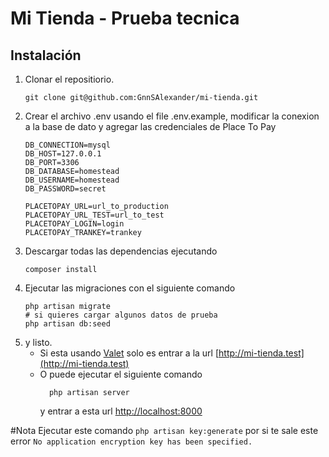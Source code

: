 # Mi Tienda - Prueba tecnica

## Instalación

1. Clonar el repositiorio.
    ```
    git clone git@github.com:GnnSAlexander/mi-tienda.git
    ```
2. Crear el archivo .env usando el file .env.example, modificar la conexion a la base de dato y agregar las credenciales de Place To Pay
    ```
    DB_CONNECTION=mysql
    DB_HOST=127.0.0.1
    DB_PORT=3306
    DB_DATABASE=homestead
    DB_USERNAME=homestead
    DB_PASSWORD=secret
    
    PLACETOPAY_URL=url_to_production
    PLACETOPAY_URL_TEST=url_to_test
    PLACETOPAY_LOGIN=login
    PLACETOPAY_TRANKEY=trankey
    ```
3. Descargar todas las dependencias ejecutando
    ```
    composer install
    ```
4. Ejecutar las migraciones con el siguiente comando
    ```
    php artisan migrate
    # si quieres cargar algunos datos de prueba
    php artisan db:seed
    ```
5. y listo.
    * Si esta usando [Valet](https://laravel.com/docs/5.5/valet, "Valet") solo es entrar a la url [http://mi-tienda.test](http://mi-tienda.test)
     * O puede ejecutar el siguiente comando
        ```
          php artisan server
        ```
        y entrar a esta url [http://localhost:8000](http://localhost:8000)

#Nota
Ejecutar este comando ```php artisan key:generate``` por si te sale este error ```No application encryption key has been specified.```